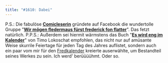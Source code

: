 ```yaml
---
title: "#1610: Dabei"
---
```


P.S.:
Die fabulöse <a href="http://graphische-novellen.blog.de/"><strong>Comicleserin</strong></a> gründete auf Facebook die wundertolle Gruppe "<a href="http://www.facebook.com/group.php?gid=282746642202"><strong>Wir mögen fledermaus fürst frederick fon flatter</strong></a>". Das fetzt natürlich.
P.P.S.:
Außerdem sei hiermit wärmstens das Buch "<a href="http://www.amazon.de/Es-wird-eng-Kalender-Feiertage/dp/3836302187"><strong>Es wird eng im Kalender</strong></a>" von Timo Lokoschat empfohlen, das nicht nur auf amüsante Weise skurrile Feiertage für jeden Tag des Jahres auflistet, sondern auch ein paar vom mir für den <a href="http://www.fonflatter.de/kalender">Fredkalender</a> kreierte auserwählte, um Bestandteil seines Werkes zu sein.
Ich werd' berüüüühmt.
Oder so.
